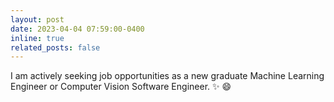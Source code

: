 ```yaml
---
layout: post
date: 2023-04-04 07:59:00-0400
inline: true
related_posts: false
---
```


I am actively seeking job opportunities as a new graduate Machine Learning Engineer or Computer Vision Software Engineer. :sparkles: :smile:
